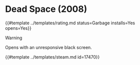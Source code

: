 # Dead Space (2008)
<!-- script:Aliases [
    "Dead Space",
    "Dead Space Original",
    "Dead Space 2008"
] -->

{{#template ../templates/rating.md status=Garbage installs=Yes opens=Yes}}

> [!WARNING]
> Opens with an unresponsive black screen.

{{#template ../templates/steam.md id=17470}}
